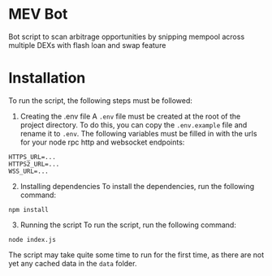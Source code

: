 # MEV Bot
Bot script to scan arbitrage opportunities by snipping mempool across multiple DEXs with flash loan and swap feature

# Installation
To run the script, the following steps must be followed:

1. Creating the .env file
A `.env` file must be created at the root of the project directory.
To do this, you can copy the `.env.example` file and rename it to `.env`.
The following variables must be filled in with the urls for your node rpc http and websocket endpoints:
```
HTTPS_URL=...
HTTPS2_URL=...
WSS_URL=...
```

2. Installing dependencies
To install the dependencies, run the following command:
```
npm install
```

3. Running the script
To run the script, run the following command:
```
node index.js
```
The script may take quite some time to run for the first time, as there are not yet any cached data in the `data` folder.